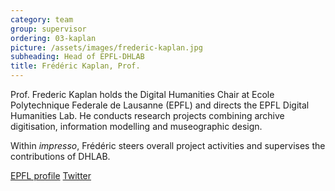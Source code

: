```yaml
---
category: team
group: supervisor
ordering: 03-kaplan
picture: /assets/images/frederic-kaplan.jpg
subheading: Head of EPFL-DHLAB
title: Frédéric Kaplan, Prof.
---
```


Prof. Frederic Kaplan holds the Digital Humanities Chair at Ecole Polytechnique Federale de Lausanne (EPFL) and directs the EPFL Digital Humanities Lab. He conducts research projects combining archive digitisation, information modelling and museographic design.

Within *impresso*, Frédéric steers overall project activities and supervises the contributions of DHLAB.

[EPFL profile](https://people.epfl.ch/frederic.kaplan/bio?lang=en&cvlang=en) [Twitter](https://twitter.com/frederickaplan?lang=en)

<!-- He is currently working on the « Venice Time Machine », an international project in collaboration with the Ca’Foscari University in Venice, aiming to model the evolution and history of Venice over a 1000 year period. -->
